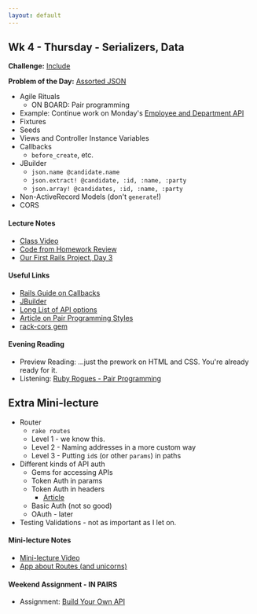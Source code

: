 ```yaml
---
layout: default
---
```


## Wk 4 - Thursday - Serializers, Data

**Challenge:** [Include](https://github.com/masonfmatthews/rails_assignments/blob/master/challenges/include_challenge.rb)

**Problem of the Day:** [Assorted JSON](https://github.com/masonfmatthews/rails_assignments/blob/master/exercises/assorted_json/)

* Agile Rituals
  * ON BOARD: Pair programming
* Example: Continue work on Monday's [Employee and Department API](https://github.com/masonfmatthews/rails_assignments/blob/master/exercises/employee_and_department_api)
* Fixtures
* Seeds
* Views and Controller Instance Variables
* Callbacks
  * `before_create`, etc.
* JBuilder
  * `json.name @candidate.name`
  * `json.extract! @candidate, :id, :name, :party`
  * `json.array! @candidates, :id, :name, :party`
* Non-ActiveRecord Models (don't `generate`!)
* CORS

#### Lecture Notes

* [Class Video]()
* [Code from Homework Review](https://github.com/tiyd-rails-2016-01/voting_api_homework_review)
* [Our First Rails Project, Day 3](https://github.com/tiyd-rails-2016-01/first_rails_app)

#### Useful Links

* [Rails Guide on Callbacks](http://guides.rubyonrails.org/v2.3.11/activerecord_validations_callbacks.html#callbacks-overview)
* [JBuilder](https://github.com/rails/jbuilder)
* [Long List of API options](apis)
* [Article on Pair Programming Styles](http://articles.coreyhaines.com/posts/thoughts-on-pair-programming/)
* [rack-cors gem](https://github.com/cyu/rack-cors)

#### Evening Reading

* Preview Reading: ...just the prework on HTML and CSS.  You're already ready for it.
* Listening: [Ruby Rogues - Pair Programming](http://devchat.tv/ruby-rogues/026-rr-pair-programming)

## Extra Mini-lecture

* Router
  * `rake routes`
  * Level 1 - we know this.
  * Level 2 - Naming addresses in a more custom way
  * Level 3 - Putting `id`s (or other `params`) in paths
* Different kinds of API auth
  * Gems for accessing APIs
  * Token Auth in params
  * Token Auth in headers
    * [Article](https://www.codeschool.com/blog/2014/02/03/token-based-authentication-rails/)
  * Basic Auth (not so good)
  * OAuth - later
* Testing Validations - not as important as I let on.

#### Mini-lecture Notes

* [Mini-lecture Video]()
* [App about Routes (and unicorns)](https://github.com/tiyd-rails-2016-01/routes_app)

#### Weekend Assignment - IN PAIRS

* Assignment: [Build Your Own API](https://github.com/tiyd-rails-2016-01/build_your_own_api)
<!-- * Feedback: [Build Your Own API Feedback](feedback) -->
